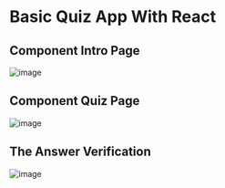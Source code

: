# Basic Quiz App With React
## Component Intro Page
![image](https://user-images.githubusercontent.com/83229150/170518588-f59bf464-9508-4156-814c-1e86dc64d022.png)
## Component Quiz Page
![image](https://user-images.githubusercontent.com/83229150/170518809-a8473849-c049-4f03-9507-48f603fac549.png)
## The Answer Verification
![image](https://user-images.githubusercontent.com/83229150/170519005-a9e7beca-6b8a-411d-b06c-62d8734c6475.png)

